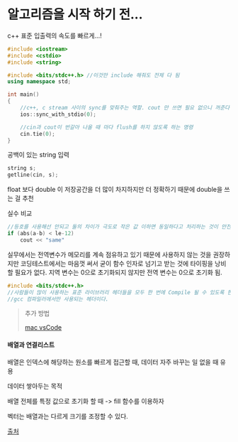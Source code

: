 # 알고리즘을 시작 하기 전...

c++ 표준 입출력의 속도를 빠르게...!

~~~c++
#include <iostream>
#include <cstdio>
#include <string>

#include <bits/stdc++.h> //이것만 include 해줘도 전체 다 됨
using namespace std;

int main()
{
    //c++, c stream 사이의 sync를 맞춰주는 역할. cout 만 쓰면 필요 없으니 꺼준다
    ios::sync_with_stdio(0);

    //cin과 cout이 번갈아 나올 때 마다 flush를 하지 않도록 하는 명령
    cin.tie(0);
}
~~~



공백이 있는 string 입력

~~~c++
string s;
getline(cin, s);
~~~



float 보다 double 이 저장공간을 더 많이 차지하지만 더 정확하기 때문에 double을 쓰는 걸 추천



실수 비교

~~~c++
//등호를 사용해선 안되고 둘의 차이가 극도로 작은 값 이하면 동일하다고 처리하는 것이 안전함
if (abs(a-b) < le-12)
    cout << "same"
~~~



실무에서는 전역변수가 메모리를 계속 점유하고 있기 때문에 사용하지 않는 것을 권장하지만 코딩테스트에서는 마음껏 써서 굳이 함수 인자로 넘기고 받는 것에 타이핑을 낭비할 필요가 없다. 지역 변수는 0으로 초기화되지 않지만 전역 변수는 0으로 초기화 됨.



~~~c++
#include <bits/stdc++.h>
//사람들이 많이 사용하는 표준 라이브러리 헤더들을 모두 한 번에 Compile 될 수 있도록 한 파일을 include 하는 것
//gcc 컴파일러에서만 사용되는 헤더이다.
~~~

> 추가 방법
>
> [mac vsCode](<https://hellogaon.tistory.com/63>)



#### 배열과 연결리스트

배열은 인덱스에 해당하는 원소를 빠르게 접근할 때, 데이터 자주 바꾸는 일 없을 때 유용

데이터 쌓아두는 목적

배열 전체를 특정 값으로 초기화 할 때 -> fill 함수를 이용하자



벡터는 배열과는 다르게 크기를 조정할 수 있다.







[출처](<https://blog.encrypted.gg/category/강좌/실전 알고리즘>)